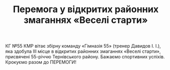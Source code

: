 ﻿---
title: Перемога у відкритих районних змаганнях «Веселі старти»
---

КГ №55 КМР вітає збірну команду «Гімназія 55» (тренер Давидов І. І.), яка здобула ІІІ місце в відкритих районних змаганнях «Веселі старти», присвячені 55-річчю Тернівського району. Бажаємо спортивних успіхів. Крокуємо разом до ПЕРЕМОГИ!

<slideshow />
